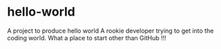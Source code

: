 # hello-world
A project to produce hello world
A rookie developer trying to get into the coding world. What a place to start other than GitHub !!!
